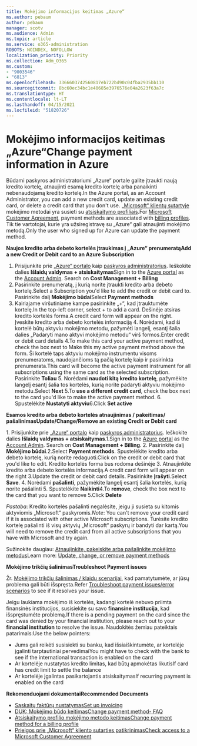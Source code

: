 ```yaml
---
title: Mokėjimo informacijos keitimas „Azure“
ms.author: pebaum
author: pebaum
manager: scotv
ms.audience: Admin
ms.topic: article
ms.service: o365-administration
ROBOTS: NOINDEX, NOFOLLOW
localization_priority: Priority
ms.collection: Adm_O365
ms.custom:
- "9003546"
- "6813"
ms.openlocfilehash: 3366603742560817eb722bd90c04fba2935bb110
ms.sourcegitcommit: 8bc60ec34bc1e40685e3976576e04a2623f63a7c
ms.translationtype: HT
ms.contentlocale: lt-LT
ms.lasthandoff: 04/15/2021
ms.locfileid: "51820726"
---
```

# <a name="change-payment-information-in-azure"></a><span data-ttu-id="921ab-102">Mokėjimo informacijos keitimas „Azure“</span><span class="sxs-lookup"><span data-stu-id="921ab-102">Change payment information in Azure</span></span>

<span data-ttu-id="921ab-103">Būdami paskyros administratoriumi „Azure“ portale galite įtraukti naują kredito kortelę, atnaujinti esamą kredito kortelę arba panaikinti nebenaudojamą kredito kortelę.</span><span class="sxs-lookup"><span data-stu-id="921ab-103">In the Azure portal, as an Account Administrator, you can add a new credit card, update an existing credit card, or delete a credit card that you don't use.</span></span> <span data-ttu-id="921ab-104">[„Microsoft“ klientų sutartyje](https://docs.microsoft.com/azure/billing/billing-how-to-change-credit-card?WT.mc_id=Portal-Microsoft_Azure_Support#check-access-to-a-microsoft-customer-agreement) mokėjimo metodai yra susieti su [atsiskaitymo profiliais](https://docs.microsoft.com/azure/billing/billing-how-to-change-credit-card?WT.mc_id=Portal-Microsoft_Azure_Support#change-payment-method-for-a-billing-profile).</span><span class="sxs-lookup"><span data-stu-id="921ab-104">For [Microsoft Customer Agreement](https://docs.microsoft.com/azure/billing/billing-how-to-change-credit-card?WT.mc_id=Portal-Microsoft_Azure_Support#check-access-to-a-microsoft-customer-agreement), payment methods are associated with [billing profiles](https://docs.microsoft.com/azure/billing/billing-how-to-change-credit-card?WT.mc_id=Portal-Microsoft_Azure_Support#change-payment-method-for-a-billing-profile).</span></span> <span data-ttu-id="921ab-105">Tik tie vartotojai, kurie yra užsiregistravę su „Azure“ gali atnaujinti mokėjimo metodą.</span><span class="sxs-lookup"><span data-stu-id="921ab-105">Only the user who signed up for Azure can update the payment method.</span></span>

<span data-ttu-id="921ab-106">**Naujos kredito arba debeto kortelės įtraukimas į „Azure“ prenumeratą**</span><span class="sxs-lookup"><span data-stu-id="921ab-106">**Add a new Credit or Debit card to an Azure Subscription**</span></span>

1. <span data-ttu-id="921ab-107">Prisijunkite prie [„Azure“ portalo](https://portal.azure.com/) kaip [paskyros administratorius](https://docs.microsoft.com/azure/billing/billing-subscription-transfer?WT.mc_id=Portal-Microsoft_Azure_Support#whoisaa). Ieškokite dalies **Išlaidų valdymas + atsiskaitymas**</span><span class="sxs-lookup"><span data-stu-id="921ab-107">Sign in to the [Azure portal](https://portal.azure.com/) as the [Account Admin](https://docs.microsoft.com/azure/billing/billing-subscription-transfer?WT.mc_id=Portal-Microsoft_Azure_Support#whoisaa). Search on **Cost Management + Billing**</span></span>
2. <span data-ttu-id="921ab-108">Pasirinkite prenumeratą, į kurią norite įtraukti kredito arba debeto kortelę.</span><span class="sxs-lookup"><span data-stu-id="921ab-108">Select a Subscription you'd like to add the credit or debit card to.</span></span> <span data-ttu-id="921ab-109">Pasirinkite dalį **Mokėjimo būdai**</span><span class="sxs-lookup"><span data-stu-id="921ab-109">Select **Payment methods**</span></span>
3. <span data-ttu-id="921ab-110">Kairiajame viršutiniame kampe pasirinkite „+“, kad įtrauktumėte kortelę.</span><span class="sxs-lookup"><span data-stu-id="921ab-110">In the top-left corner, select + to add a card.</span></span> <span data-ttu-id="921ab-111">Dešinėje atsiras kredito kortelės forma.</span><span class="sxs-lookup"><span data-stu-id="921ab-111">A credit card form will appear on the right.</span></span> <span data-ttu-id="921ab-112">Įveskite kredito arba debeto kortelės informaciją 4. Norėdami, kad ši kortelė būtų aktyviu mokėjimo metodu, pažymėti langelį, esantį šalia dalies „Padaryti mano aktyvi mokėjimo metodu“ virš formos.</span><span class="sxs-lookup"><span data-stu-id="921ab-112">Enter credit or debit card details 4.To make this card your active payment method, check the box next to Make this my active payment method above the form.</span></span> <span data-ttu-id="921ab-113">Ši kortelė taps aktyviu mokėjimo instrumentu visoms prenumeratoms, naudojančioms tą pačią kortelę kaip ir pasirinkta prenumerata.</span><span class="sxs-lookup"><span data-stu-id="921ab-113">This card will become the active payment instrument for all subscriptions using the same card as the selected subscription.</span></span> <span data-ttu-id="921ab-114">Pasirinkite **Toliau** 5. Norėdami **naudoti kitą kredito kortelę**, pažymėkite langelį esantį šalia tos kortelės, kurią norite padaryti aktyviu mokėjimo metodu.</span><span class="sxs-lookup"><span data-stu-id="921ab-114">Select **Next** 5.To **use a different credit card**, check the box next to the card you'd like to make the active payment method.</span></span>
<span data-ttu-id="921ab-115">6. Spustelėkite **Nustatyti aktyviu**</span><span class="sxs-lookup"><span data-stu-id="921ab-115">6.Click **Set active**</span></span>

<span data-ttu-id="921ab-116">**Esamos kredito arba debeto kortelės atnaujinimas / pakeitimas/ pašalinimas**</span><span class="sxs-lookup"><span data-stu-id="921ab-116">**Update/Change/Remove an existing Credit or Debit card**</span></span>

<span data-ttu-id="921ab-117">1. Prisijunkite prie [„Azure“ portalo](https://portal.azure.com/) kaip [paskyros administratorius](https://docs.microsoft.com/azure/billing/billing-subscription-transfer?WT.mc_id=Portal-Microsoft_Azure_Support#whoisaa). Ieškokite dalies **Išlaidų valdymas + atsiskaitymas**.</span><span class="sxs-lookup"><span data-stu-id="921ab-117">1.Sign in to the [Azure portal](https://portal.azure.com/) as the [Account Admin](https://docs.microsoft.com/azure/billing/billing-subscription-transfer?WT.mc_id=Portal-Microsoft_Azure_Support#whoisaa). Search on **Cost Management + Billing**.</span></span>
<span data-ttu-id="921ab-118">2. Pasirinkite dalį **Mokėjimo būdai**.</span><span class="sxs-lookup"><span data-stu-id="921ab-118">2.Select **Payment methods**.</span></span> <span data-ttu-id="921ab-119">Spustelėkite kredito arba debeto kortelę, kurią norite redaguoti.</span><span class="sxs-lookup"><span data-stu-id="921ab-119">Click on the credit or debit card that you'd like to edit.</span></span> <span data-ttu-id="921ab-120">Kredito kortelės forma bus rodoma dešinėje 3. Atnaujinkite kredito arba debeto kortelės informaciją.</span><span class="sxs-lookup"><span data-stu-id="921ab-120">A credit card form will appear on the right 3.Update the credit or debit card details.</span></span> <span data-ttu-id="921ab-121">Pasirinkite **Įrašyti**.</span><span class="sxs-lookup"><span data-stu-id="921ab-121">Select **Save**.</span></span>
<span data-ttu-id="921ab-122">4. Norėdami **pašalinti**, pažymėkite langelį esantį šalia kortelės, kurią norite pašalinti 5. Spustelėkite **Naikinti**</span><span class="sxs-lookup"><span data-stu-id="921ab-122">4.To **remove**, check the box next to the card that you want to remove 5.Click **Delete**</span></span>

<span data-ttu-id="921ab-123">_Pastaba_: Kredito kortelės pašalinti negalėsite, jeigu ji susieta su kitomis aktyviomis „Microsoft“ paskyromis.</span><span class="sxs-lookup"><span data-stu-id="921ab-123">_Note_: You can't remove your credit card if it is associated with other active Microsoft subscriptions.</span></span> <span data-ttu-id="921ab-124">Turėsite kredito kortelę pašalinti iš visų aktyvių „Microsoft“ paskyrų ir bandyti dar kartą.</span><span class="sxs-lookup"><span data-stu-id="921ab-124">You will need to remove the credit card from all active subscriptions that you have with Microsoft and try again.</span></span>

<span data-ttu-id="921ab-125">Sužinokite daugiau: [Atnaujinkite, pakeiskite arba pašalinkite mokėjimo metodus](https://docs.microsoft.com/azure/billing/billing-how-to-change-credit-card?WT.mc_id=Portal-Microsoft_Azure_Support)</span><span class="sxs-lookup"><span data-stu-id="921ab-125">Learn more: [Update, change, or remove payment methods](https://docs.microsoft.com/azure/billing/billing-how-to-change-credit-card?WT.mc_id=Portal-Microsoft_Azure_Support)</span></span>

<span data-ttu-id="921ab-126">**Mokėjimo trikčių šalinimas**</span><span class="sxs-lookup"><span data-stu-id="921ab-126">**Troubleshoot Payment issues**</span></span>

<span data-ttu-id="921ab-127">Žr. [Mokėjimo trikčių šalinimas / klaidų scenarijai](https://support.microsoft.com/help/4505172/troubleshooting-payment-issues), kad pamatytumėte, ar jūsų problema gali būti išspręsta.</span><span class="sxs-lookup"><span data-stu-id="921ab-127">Refer [Troubleshoot payment issues/error scenarios](https://support.microsoft.com/help/4505172/troubleshooting-payment-issues) to see if it resolves your issue.</span></span>

<span data-ttu-id="921ab-128">Jeigu laukiama mokėjimo iš kortelės, kadangi kortelė nebuvo priimta finansinės institucijos, susisiekite su savo **finansine institucija**, kad išspręstumėte problemą.</span><span class="sxs-lookup"><span data-stu-id="921ab-128">If there is a pending payment on the card since the card was denied by your financial institution, please reach out to your **financial institution** to resolve the issue.</span></span> <span data-ttu-id="921ab-129">Naudokitės žemiau pateiktais patarimais:</span><span class="sxs-lookup"><span data-stu-id="921ab-129">Use the below pointers:</span></span>

- <span data-ttu-id="921ab-130">Jums gali reikėti susisiekti su banku, kad išsiaiškintumėte, ar kortelėje įgalinti tarptautiniai pervedimai</span><span class="sxs-lookup"><span data-stu-id="921ab-130">You might have to check with the bank to see if the international transaction is enabled on the card</span></span>
- <span data-ttu-id="921ab-131">Ar kortelėje nustatytas kredito limitas, kad būtų apmokėtas likutis</span><span class="sxs-lookup"><span data-stu-id="921ab-131">If card has credit limit to settle the balance</span></span>
- <span data-ttu-id="921ab-132">Ar kortelėje įgalintas pasikartojantis atsiskaitymas</span><span class="sxs-lookup"><span data-stu-id="921ab-132">If recurring payment is enabled on the card</span></span>

<span data-ttu-id="921ab-133">**Rekomenduojami dokumentai**</span><span class="sxs-lookup"><span data-stu-id="921ab-133">**Recommended Documents**</span></span>

- [<span data-ttu-id="921ab-134">Sąskaitų faktūrų nustatymas</span><span class="sxs-lookup"><span data-stu-id="921ab-134">Set up invoicing</span></span>](https://azure.microsoft.com/pricing/invoicing/)
- [<span data-ttu-id="921ab-135">DUK: Mokėjimo būdo keitimas</span><span class="sxs-lookup"><span data-stu-id="921ab-135">Change payment method- FAQ</span></span>](https://docs.microsoft.com/azure/billing/billing-how-to-change-credit-card?WT.mc_id=Portal-Microsoft_Azure_Support#frequently-asked-questions)
- [<span data-ttu-id="921ab-136">Atsiskaitymo profilio mokėjimo metodo keitimas</span><span class="sxs-lookup"><span data-stu-id="921ab-136">Change payment method for a billing profile</span></span>](https://docs.microsoft.com/azure/billing/billing-how-to-change-credit-card?WT.mc_id=Portal-Microsoft_Azure_Support#change-payment-method-for-a-billing-profile)
- [<span data-ttu-id="921ab-137">Prieigos prie „Microsoft“ kliento sutarties patikrinimas</span><span class="sxs-lookup"><span data-stu-id="921ab-137">Check access to a Microsoft Customer Agreement</span></span>](https://docs.microsoft.com/azure/billing/billing-how-to-change-credit-card?WT.mc_id=Portal-Microsoft_Azure_Support#check-access-to-a-microsoft-customer-agreement)